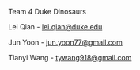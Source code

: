 Team 4 Duke Dinosaurs

Lei Qian - lei.qian@duke.edu

Jun Yoon - jun.yoon77@gmail.com

Tianyi Wang - tywang918@gmail.com
